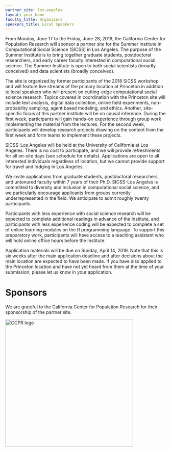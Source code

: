 ```yaml
---
partner_site: los-angeles
layout: year_home
faculty_title: Organizers
speakers_title: Local Speakers
---
```


From Monday, June 17 to the Friday, June 28, 2019, the California Center for Population Research will sponsor a partner site for the Summer Institute in Computational Social Science (SICSS) in Los Angeles. The purpose of the Summer Institute is to bring together graduate students, postdoctoral researchers, and early career faculty interested in computational social science. The Summer Institute is open to both social scientists (broadly conceived) and data scientists (broadly conceived). 

The site is organized by former participants of the 2018 SICSS workshop and will feature live streams of the primary location at Princeton in addition to local speakers who will present on cutting-edge computational social science research. Topics covered in coordination with the Princeton site will include text analysis, digital data collection, online field experiments, non-probability sampling, agent based modeling, and ethics. Another, site-specific focus at this partner institute will be on causal inference. During the first week, participants will gain hands-on experience through group work implementing the material from the lectures. For the second week, participants will develop research projects drawing on the content from the first week and form teams to implement these projects.

SICSS-Los Angeles will be held at the University of California at Los Angeles. There is no cost to participate, and we will provide refreshments for all on-site days (see schedule for details). Applications are open to all interested individuals regardless of location, but we cannot provide support for travel and lodging in Los Angeles.

We invite applications from graduate students, postdoctoral researchers, and untenured faculty within 7 years of their Ph.D. SICSS-Los Angeles is committed to diversity and inclusion in computational social science, and we particularly encourage applicants from groups currently underrepresented in the field. We anticipate to admit roughly twenty participants.

Participants with less experience with social science research will be expected to complete additional readings in advance of the Institute, and participants with less experience coding will be expected to complete a set of online learning modules on the R programming language. To support this preparatory work, participants will have access to a teaching assistant who will hold online office hours before the Institute.

Application materials will be due on Sunday, April 14, 2019. Note that this is six weeks after the main application deadline and after decisions about the main location are expected to have been made. If you have also applied to the Princeton location and have not yet heard from them at the time of your submission, please let us know in your application.

# Sponsors

We are grateful to the California Center for Population Research for their sponsorship of the partner site. 
<!---We also thank IDSS for providing the space and look forward to announcing additional sponsors for this partner location in the coming months.-->

<img class="img-responsive" alt="CCPR logo" src="{{ site.baseurl }}{% link /2019/los-angeles/images/CCPR-logo.png %}" width = "400">
